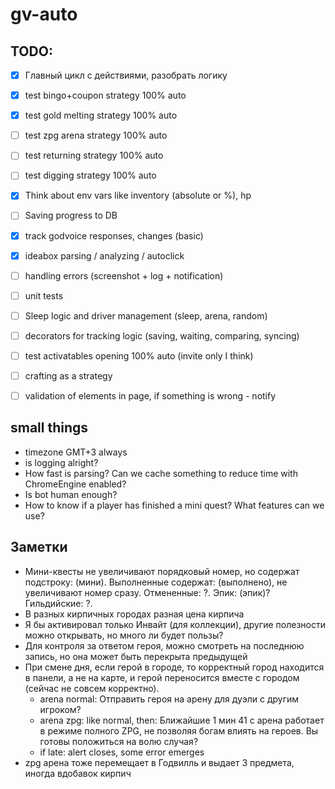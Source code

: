 # gv-auto

## TODO:

- [x] Главный цикл с действиями, разобрать логику
- [x] test bingo+coupon strategy 100% auto
- [x] test gold melting strategy 100% auto
- [ ] test zpg arena strategy 100% auto
- [ ] test returning strategy 100% auto
- [ ] test digging strategy 100% auto
- [x] Think about env vars like inventory (absolute or %), hp
- [ ] Saving progress to DB
- [x] track godvoice responses, changes (basic)
- [x] ideabox parsing / analyzing / autoclick
- [ ] handling errors (screenshot + log + notification)
- [ ] unit tests
- [ ] Sleep logic and driver management (sleep, arena, random)
- [ ] decorators for tracking logic (saving, waiting, comparing, syncing)
- [ ] test activatables opening 100% auto (invite only I think)
- [ ] crafting as a strategy
- [ ] validation of elements in page, if something is wrong - notify


## small things
- timezone GMT+3 always
- is logging alright?
- How fast is parsing? Can we cache something to reduce time with ChromeEngine enabled?
- Is bot human enough?
- How to know if a player has finished a mini quest? What features can we use?


## Заметки

- Мини-квесты не увеличивают порядковый номер, но содержат подстроку: (мини). Выполненные содержат: (выполнено), не увеличивают номер сразу. Отмененные: ?. Эпик: (эпик)? Гильдийские: ?.
- В разных кирпичных городах разная цена кирпича
- Я бы активировал только Инвайт (для коллекции), другие полезности можно открывать, но много ли будет пользы?
- Для контроля за ответом героя, можно смотреть на последнюю запись, но она может быть перекрыта предыдущей
- При смене дня, если герой в городе, то корректный город находится в панели, а не на карте, и герой переносится вместе с городом (сейчас не совсем корректно).
  - arena normal: Отправить героя на арену для дуэли с другим игроком?
  - arena zpg: like normal, then: Ближайшие 1 мин 41 с арена работает в режиме полного ZPG, не позволяя богам влиять на героев. Вы готовы положиться на волю случая?
  - if late: alert closes, some error emerges
- zpg арена тоже перемещает в Годвилль и выдает 3 предмета, иногда вдобавок кирпич

